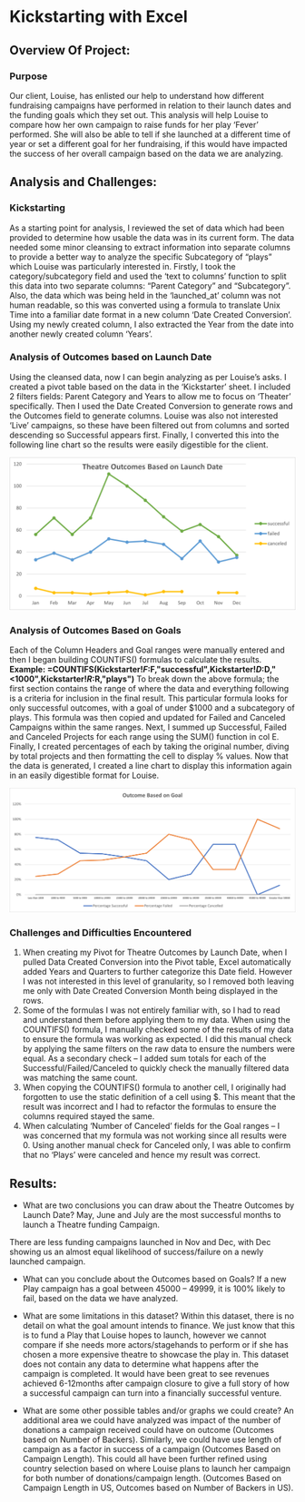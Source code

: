 # Kickstarting with Excel
## Overview Of Project:
### Purpose
Our client, Louise, has enlisted our help to understand how different fundraising campaigns have performed in relation to their launch dates and the funding goals which they set out. This analysis will help Louise to compare how her own campaign to raise funds for her play ‘Fever’ performed. She will also be able to tell if she launched at a different time of year or set a different goal for her fundraising, if this would have impacted the success of her overall campaign based on the data we are analyzing. 

## Analysis and Challenges:
### Kickstarting
As a starting point for analysis, I reviewed the set of data which had been provided to determine how usable the data was in its current form.  The data needed some minor cleansing to extract information into separate columns to provide a better way to analyze the specific Subcategory of “plays” which Louise was particularly interested in. Firstly, I took the category/subcategory field and used the ‘text to columns’ function to split this data into two separate columns: “Parent Category” and “Subcategory”. Also, the data which was being held in the ‘launched_at’ column was not human readable, so this was converted using a formula to translate Unix Time into a familiar date format in a new column ‘Date Created Conversion’. Using my newly created column, I also extracted the Year from the date into another newly created column ‘Years’. 

### Analysis of Outcomes based on Launch Date
Using the cleansed data, now I can begin analyzing as per Louise’s asks. I created a pivot table based on the data in the ‘Kickstarter’ sheet. I included 2 filters fields: Parent Category and Years to allow me to focus on ‘Theater’ specifically. Then I used the Date Created Conversion to generate rows and the Outcomes field to generate columns. Louise was also not interested ‘Live’ campaigns, so these have been filtered out from columns and sorted descending so Successful appears first. Finally, I converted this into the following line chart so the results were easily digestible for the client. 

<img src="https://github.com/JerryMcG/KickstarterAnalysis/blob/main/Resources/Theater_Outcomes_vs_Launch.png">

### Analysis of Outcomes Based on Goals
Each of the Column Headers and Goal ranges were manually entered and then I began building COUNTIFS() formulas to calculate the results. 
**Example: =COUNTIFS(Kickstarter!$F:$F,"successful",Kickstarter!$D:$D,"<1000",Kickstarter!$R:$R,"plays")**
To break down the above formula; the first section contains the range of where the data and everything following is a criteria for inclusion in the final result. This particular formula looks for only successful outcomes, with a goal of under $1000 and a subcategory of plays. This formula was then copied and updated for Failed and Canceled Campaigns within the same ranges. Next, I summed up Successful, Failed and Canceled Projects for each range using the SUM() function in col E. Finally, I created percentages of each by taking the original number, diving by total projects and then formatting the cell to display % values. Now that the data is generated, I created a line chart to display this information again in an easily digestible format for Louise. 

<img src="https://github.com/JerryMcG/KickstarterAnalysis/blob/main/Resources/Outcomes_vs_Goals.png">

### Challenges and Difficulties Encountered
1. When creating my Pivot for Theatre Outcomes by Launch Date, when I pulled Data Created Conversion into the Pivot table, Excel automatically added Years and Quarters to further categorize this Date field. However I was not interested in this level of granularity, so I removed both leaving me only with Date Created Conversion Month being displayed in the rows.
2. Some of the formulas I was not entirely familiar with, so I had to read and understand them before applying them to my data. When using the COUNTIFS() formula, I manually checked some of the results of my data to ensure the formula was working as expected. I did this manual check by applying the same filters on the raw data to ensure the numbers were equal. As a secondary check – I added sum totals for each of the Successful/Failed/Canceled to quickly check the manually filtered data was matching the same count. 
3. When copying the COUNTIFS() formula to another cell, I originally had forgotten to use the static definition of a cell using $. This meant that the result was incorrect and I had to refactor the formulas to ensure the columns required stayed the same.
4. When calculating ‘Number of Canceled’ fields for the Goal ranges – I was concerned that my formula was not working since all results were 0. Using another manual check for Canceled only, I was able to confirm that no ‘Plays’ were canceled and hence my result was correct. 

## Results:
- What are two conclusions you can draw about the Theatre Outcomes by Launch Date?
May, June and July are the most successful months to launch a Theatre funding Campaign. 

There are less funding campaigns launched in Nov and Dec, with Dec showing us an almost equal likelihood of success/failure on a newly launched campaign.

- What can you conclude about the Outcomes based on Goals?
If a new Play campaign has a goal between 45000 – 49999, it is 100% likely to fail, based on the data we have analyzed.  

- What are some limitations in this dataset? 
Within this dataset, there is no detail on what the goal amount intends to finance. We just know that this is to fund a Play that Louise hopes to launch, however we cannot compare if she needs more actors/stagehands to perform or if she has chosen a more expensive theatre to showcase the play in. This dataset does not contain any data to determine what happens after the campaign is completed. It would have been great to see revenues achieved 6-12months after campaign closure to give a full story of how a successful campaign can turn into a financially successful venture. 

- What are some other possible tables and/or graphs we could create?
An additional area we could have analyzed was impact of the number of donations a campaign received could have on outcome (Outcomes based on Number of Backers). Similarly, we could have use length of campaign as a factor in success of a campaign (Outcomes Based on Campaign Length). This could all have been further refined using country selection based on where Louise plans to launch her campaign for both number of donations/campaign length. (Outcomes Based on Campaign Length in US, Outcomes based on Number of Backers in US).
